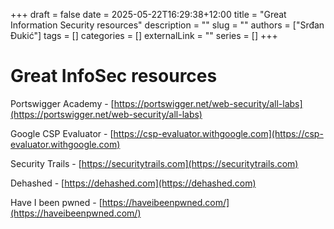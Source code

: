 +++ 
draft = false
date = 2025-05-22T16:29:38+12:00
title = "Great Information Security resources"
description = ""
slug = ""
authors = ["Srđan Đukić"]
tags = []
categories = []
externalLink = ""
series = []
+++
# Great InfoSec resources

Portswigger Academy - [https://portswigger.net/web-security/all-labs](https://portswigger.net/web-security/all-labs)

Google CSP Evaluator - [https://csp-evaluator.withgoogle.com](https://csp-evaluator.withgoogle.com)

Security Trails - [https://securitytrails.com](https://securitytrails.com)

Dehashed - [https://dehashed.com](https://dehashed.com)

Have I been pwned - [https://haveibeenpwned.com/](https://haveibeenpwned.com/)
